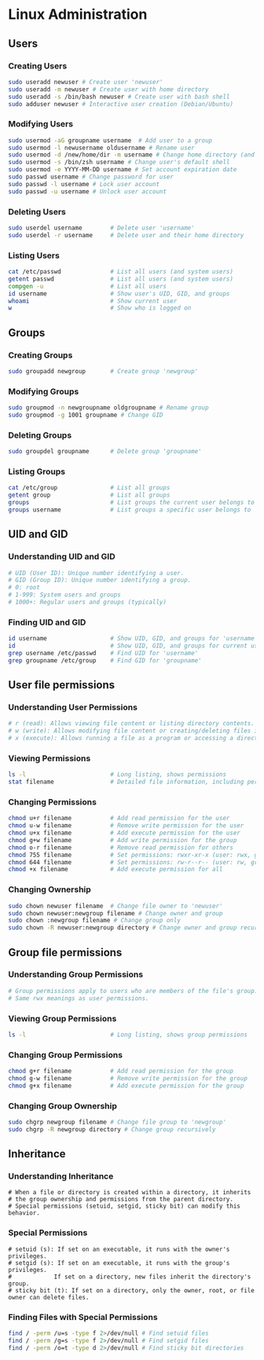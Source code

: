 # Linux Administration

## Users

### Creating Users
```bash
sudo useradd newuser # Create user 'newuser'
sudo useradd -m newuser # Create user with home directory
sudo useradd -s /bin/bash newuser # Create user with bash shell
sudo adduser newuser # Interactive user creation (Debian/Ubuntu)
```
### Modifying Users
```bash
sudo usermod -aG groupname username  # Add user to a group
sudo usermod -l newusername oldusername # Rename user
sudo usermod -d /new/home/dir -m username # Change home directory (and move contents)
sudo usermod -s /bin/zsh username # Change user's default shell
sudo usermod -e YYYY-MM-DD username # Set account expiration date
sudo passwd username # Change password for user
sudo passwd -l username # Lock user account
sudo passwd -u username # Unlock user account
```
### Deleting Users
```bash
sudo userdel username        # Delete user 'username'
sudo userdel -r username     # Delete user and their home directory
```
### Listing Users
```bash
cat /etc/passwd              # List all users (and system users)
getent passwd                # List all users (and system users)
compgen -u                   # List all users
id username                  # Show user's UID, GID, and groups
whoami                       # Show current user
w                            # Show who is logged on
```

## Groups

### Creating Groups
```bash
sudo groupadd newgroup       # Create group 'newgroup'
```
### Modifying Groups
```bash
sudo groupmod -n newgroupname oldgroupname # Rename group
sudo groupmod -g 1001 groupname # Change GID
```
### Deleting Groups
```bash
sudo groupdel groupname      # Delete group 'groupname'
```
### Listing Groups
```bash
cat /etc/group               # List all groups
getent group                 # List all groups
groups                       # List groups the current user belongs to
groups username              # List groups a specific user belongs to
```

## UID and GID

### Understanding UID and GID
```bash
# UID (User ID): Unique number identifying a user.
# GID (Group ID): Unique number identifying a group.
# 0: root
# 1-999: System users and groups
# 1000+: Regular users and groups (typically)
```
### Finding UID and GID
```bash
id username                  # Show UID, GID, and groups for 'username'
id                           # Show UID, GID, and groups for current user
grep username /etc/passwd    # Find UID for 'username'
grep groupname /etc/group    # Find GID for 'groupname'
```

## User file permissions

### Understanding User Permissions
```bash
# r (read): Allows viewing file content or listing directory contents.
# w (write): Allows modifying file content or creating/deleting files in a directory.
# x (execute): Allows running a file as a program or accessing a directory.
```
### Viewing Permissions
```bash
ls -l                        # Long listing, shows permissions
stat filename                # Detailed file information, including permissions
```
### Changing Permissions
```bash
chmod u+r filename           # Add read permission for the user
chmod u-w filename           # Remove write permission for the user
chmod u+x filename           # Add execute permission for the user
chmod g+w filename           # Add write permission for the group
chmod o-r filename           # Remove read permission for others
chmod 755 filename           # Set permissions: rwxr-xr-x (user: rwx, group: rx, others: rx)
chmod 644 filename           # Set permissions: rw-r--r-- (user: rw, group: r, others: r)
chmod +x filename            # Add execute permission for all
```
### Changing Ownership
```bash
sudo chown newuser filename  # Change file owner to 'newuser'
sudo chown newuser:newgroup filename # Change owner and group
sudo chown :newgroup filename # Change group only
sudo chown -R newuser:newgroup directory # Change owner and group recursively
```

## Group file permissions

### Understanding Group Permissions
```bash
# Group permissions apply to users who are members of the file's group.
# Same rwx meanings as user permissions.
```
### Viewing Group Permissions
```bash
ls -l                        # Long listing, shows group permissions
```
### Changing Group Permissions
```bash
chmod g+r filename           # Add read permission for the group
chmod g-w filename           # Remove write permission for the group
chmod g+x filename           # Add execute permission for the group
```
### Changing Group Ownership
```bash
sudo chgrp newgroup filename # Change file group to 'newgroup'
sudo chgrp -R newgroup directory # Change group recursively
```

## Inheritance

### Understanding Inheritance
```
# When a file or directory is created within a directory, it inherits
# the group ownership and permissions from the parent directory.
# Special permissions (setuid, setgid, sticky bit) can modify this behavior.
```

### Special Permissions
```
# setuid (s): If set on an executable, it runs with the owner's privileges.
# setgid (s): If set on an executable, it runs with the group's privileges.
#            If set on a directory, new files inherit the directory's group.
# sticky bit (t): If set on a directory, only the owner, root, or file owner can delete files.
```

### Finding Files with Special Permissions
```bash
find / -perm /u=s -type f 2>/dev/null # Find setuid files
find / -perm /g=s -type f 2>/dev/null # Find setgid files
find / -perm /o=t -type d 2>/dev/null # Find sticky bit directories
```

